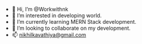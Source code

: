 - 👋 Hi, I’m @Workwithnk
- 👀 I’m interested in developing world.
- 🌱 I’m currently learning MERN Stack development.
- 💞️ I’m looking to collaborate on my development.
- 📫 nikhilkavathiya@gmail.com

<!---
Workwithnk/Workwithnk is a ✨ special ✨ repository because its `README.md` (this file) appears on your GitHub profile.
You can click the Preview link to take a look at your changes.
--->
